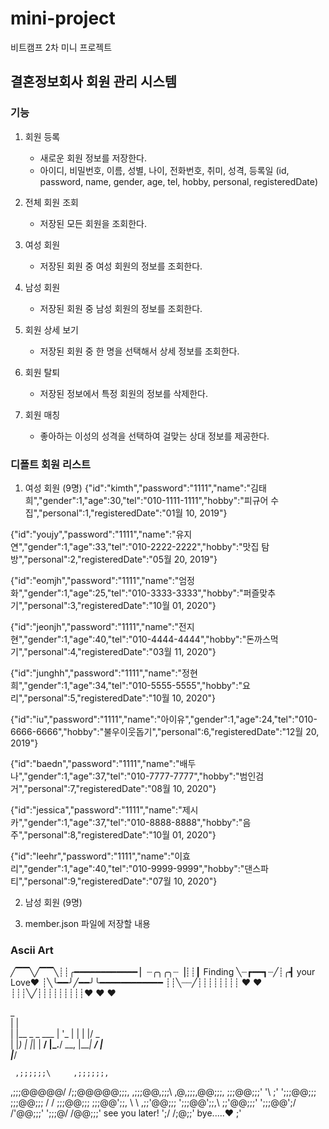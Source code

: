 # mini-project
비트캠프 2차 미니 프로젝트


## 결혼정보회사 회원 관리 시스템

### 기능
1. 회원 등록
    - 새로운 회원 정보를 저장한다.
    - 아이디, 비밀번호, 이름, 성별, 나이, 전화번호, 취미, 성격, 등록일
      (id, password, name, gender, age, tel, hobby, personal, registeredDate)

2. 전체 회원 조회
    - 저장된 모든 회원을 조회한다.

3. 여성 회원
    - 저장된 회원 중 여성 회원의 정보를 조회한다.

4. 남성 회원
    - 저장된 회원 중 남성 회원의 정보를 조회한다.

5. 회원 상세 보기
    - 저장된 회원 중 한 명을 선택해서 상세 정보를 조회한다.

6. 회원 탈퇴
    - 저장된 정보에서 특정 회원의 정보를 삭제한다.

7. 회원 매칭
    - 좋아하는 이성의 성격을 선택하여 걸맞는 상대 정보를 제공한다.


### 디폴트 회원 리스트
1. 여성 회원 (9명)
{"id":"kimth","password":"1111","name":"김태희","gender":1,"age":30,"tel":"010-1111-1111","hobby":"피규어 수집","personal":1,"registeredDate":"01월 10, 2019"}

{"id":"youjy","password":"1111","name":"유지연","gender":1,"age":33,"tel":"010-2222-2222","hobby":"맛집 탐방","personal":2,"registeredDate":"05월 20, 2019"}

{"id":"eomjh","password":"1111","name":"엄정화","gender":1,"age":25,"tel":"010-3333-3333","hobby":"퍼즐맞추기","personal":3,"registeredDate":"10월 01, 2020"}

{"id":"jeonjh","password":"1111","name":"전지현","gender":1,"age":40,"tel":"010-4444-4444","hobby":"돈까스먹기","personal":4,"registeredDate":"03월 11, 2020"}

{"id":"junghh","password":"1111","name":"정현희","gender":1,"age":34,"tel":"010-5555-5555","hobby":"요리","personal":5,"registeredDate":"10월 10, 2020"}

{"id":"iu","password":"1111","name":"아이유","gender":1,"age":24,"tel":"010-6666-6666","hobby":"불우이웃돕기","personal":6,"registeredDate":"12월 20, 2019"}

{"id":"baedn","password":"1111","name":"배두나","gender":1,"age":37,"tel":"010-7777-7777","hobby":"범인검거","personal":7,"registeredDate":"08월 10, 2020"}

{"id":"jessica","password":"1111","name":"제시카","gender":1,"age":37,"tel":"010-8888-8888","hobby":"음주","personal":8,"registeredDate":"10월 01, 2020"}

{"id":"leehr","password":"1111","name":"이효리","gender":1,"age":40,"tel":"010-9999-9999","hobby":"댄스파티","personal":9,"registeredDate":"07월 10, 2020"}

2. 남성 회원 (9명)


3. member.json 파일에 저장할 내용


### Ascii Art

╱▔▔╲╱▔▔╲┊┊╭━━━━━━━━━━━━
▏┈╭╮╭╮┈▕┊┊┃ Finding
╲┈┏━━┓┈╱┊╭┫ your Love♥
┊╲╰━━╯╱━━╯╰━━━━━━━━━━━━
┊┊╲┈┈╱┊┊┊┊┊┊┊┊  ♥    ♥
┊┊┊╲╱┊┊┊┊┊┊┊┊┊♥    ♥   ♥

 _                
| |               
| |__  _   _  ___ 
| '_ \| | | |/ _ \
| |_) | |_| |  __/
|_.__/ \__, |\___|
        __/ |     
       |___/    

     ,;;;;;;\     ,;;;;;;,
   ,;;;@@@@@/   /;;@@@@@;;;,
  ,;;;@@,;;;\   \,@,;;;,@@;;;,
  ;;;@@;;;' '\   \;' ';;;@@;;;
  ;;;@@;;;   /   /    ;;;@@;;;
   ;;;@@';;, \   \  ,;;'@@;;;
    ';;;@@';;,\   \;;'@@;;;'
      ';;;@@';/   /'@@;;;'
        ';;;@/   /@@;;;' see you later!
          ';/   /;@;;'   bye.....♥
                \;'
